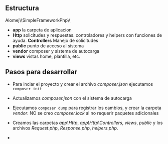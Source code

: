 ## Estructura
Alomej\\\SimpleFrameworkPhp\\\\

- __app__ la carpeta de aplicacion
- __Http__ solicitudes y respuestas. controladores y helpers con funciones de ayuda.
__Controllers__ Manejo de solicitudes
- __public__ punto de acceso al sistema
- __vendor__ composer y sistema de autocarga
- __views__ vistas home, plantilla, etc.


## Pasos para desarrollar
- Para inciar el proyecto y crear el archivo _composer.json_ ejecutamos ```composer init```
- Actualizamos _composer.json_ con el sistema de autocarga
- Ejecutamos ```composer dump``` para registrar los cambios, y crear la carpeta _vendor_. NO se creo _composer.lock_ al no requerir paquetes adicionales
- Creamos las carpetas _app\Http_, _app\Http\Controllers_, _views_, _public_ y los archivos _Request.php_, _Response.php_, _helpers.php_.

- 
